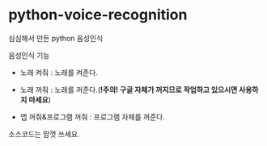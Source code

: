# python-voice-recognition
심심해서 만든 python 음성인식

음성인식 기능

* 노래 켜줘 : 노래를 켜준다.

* 노래 꺼줘 : 노래를 꺼준다.(**!주의! 구글 자체가 꺼지므로 작업하고 있으시면 사용하지 마세요**)

* 앱 꺼줘&프로그램 꺼줘 : 프로그램 자체를 꺼준다.

소스코드는 맘껏 쓰세요.
